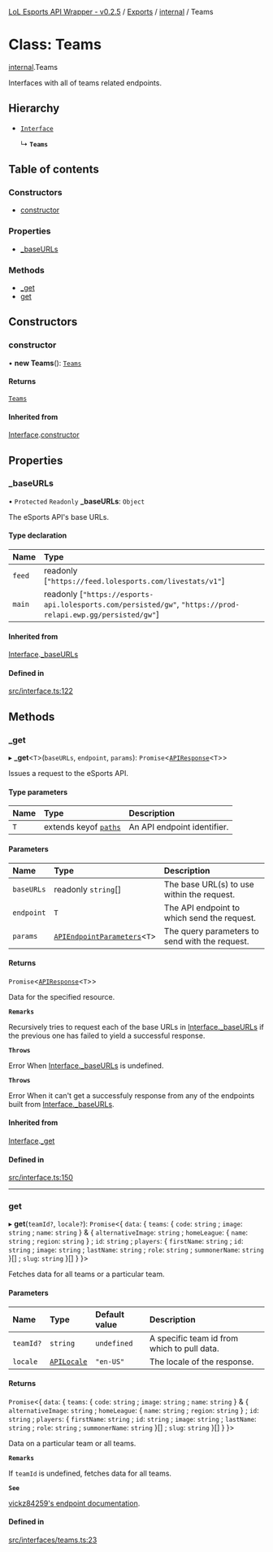 [LoL Esports API Wrapper - v0.2.5](../README.md) / [Exports](../modules.md) / [internal](../modules/internal.md) / Teams

# Class: Teams

[internal](../modules/internal.md).Teams

Interfaces with all of teams related endpoints.

## Hierarchy

- [`Interface`](internal.Interface.md)

  ↳ **`Teams`**

## Table of contents

### Constructors

- [constructor](internal.Teams.md#constructor)

### Properties

- [\_baseURLs](internal.Teams.md#_baseurls)

### Methods

- [\_get](internal.Teams.md#_get)
- [get](internal.Teams.md#get)

## Constructors

### constructor

• **new Teams**(): [`Teams`](internal.Teams.md)

#### Returns

[`Teams`](internal.Teams.md)

#### Inherited from

[Interface](internal.Interface.md).[constructor](internal.Interface.md#constructor)

## Properties

### \_baseURLs

• `Protected` `Readonly` **\_baseURLs**: `Object`

The eSports API's base URLs.

#### Type declaration

| Name   | Type                                                                                                            |
| :----- | :-------------------------------------------------------------------------------------------------------------- |
| `feed` | readonly [``"https://feed.lolesports.com/livestats/v1"``]                                                       |
| `main` | readonly [``"https://esports-api.lolesports.com/persisted/gw"``, ``"https://prod-relapi.ewp.gg/persisted/gw"``] |

#### Inherited from

[Interface](internal.Interface.md).[\_baseURLs](internal.Interface.md#_baseurls)

#### Defined in

[src/interface.ts:122](https://github.com/Viriatto/lol-esports-api/blob/3587307/src/interface.ts#L122)

## Methods

### \_get

▸ **\_get**\<`T`\>(`baseURLs`, `endpoint`, `params`): `Promise`\<[`APIResponse`](../modules/internal.md#apiresponse)\<`T`\>\>

Issues a request to the eSports API.

#### Type parameters

| Name | Type                                                     | Description                 |
| :--- | :------------------------------------------------------- | :-------------------------- |
| `T`  | extends keyof [`paths`](../interfaces/internal.paths.md) | An API endpoint identifier. |

#### Parameters

| Name       | Type                                                                           | Description                                    |
| :--------- | :----------------------------------------------------------------------------- | :--------------------------------------------- |
| `baseURLs` | readonly `string`[]                                                            | The base URL(s) to use within the request.     |
| `endpoint` | `T`                                                                            | The API endpoint to which send the request.    |
| `params`   | [`APIEndpointParameters`](../modules/internal.md#apiendpointparameters)\<`T`\> | The query parameters to send with the request. |

#### Returns

`Promise`\<[`APIResponse`](../modules/internal.md#apiresponse)\<`T`\>\>

Data for the specified resource.

**`Remarks`**

Recursively tries to request each of the base URLs in [Interface.\_baseURLs](internal.Leagues.md#_baseurls) if the previous one has failed to yield a successful response.

**`Throws`**

Error
When [Interface.\_baseURLs](internal.Leagues.md#_baseurls) is undefined.

**`Throws`**

Error
When it can't get a successfuly response from any of the endpoints built from [Interface.\_baseURLs](internal.Leagues.md#_baseurls).

#### Inherited from

[Interface](internal.Interface.md).[\_get](internal.Interface.md#_get)

#### Defined in

[src/interface.ts:150](https://github.com/Viriatto/lol-esports-api/blob/3587307/src/interface.ts#L150)

---

### get

▸ **get**(`teamId?`, `locale?`): `Promise`\<\{ `data`: \{ `teams`: \{ `code`: `string` ; `image`: `string` ; `name`: `string` } & \{ `alternativeImage`: `string` ; `homeLeague`: \{ `name`: `string` ; `region`: `string` } ; `id`: `string` ; `players`: \{ `firstName`: `string` ; `id`: `string` ; `image`: `string` ; `lastName`: `string` ; `role`: `string` ; `summonerName`: `string` }[] ; `slug`: `string` }[] } }\>

Fetches data for all teams or a particular team.

#### Parameters

| Name      | Type                                            | Default value | Description                                 |
| :-------- | :---------------------------------------------- | :------------ | :------------------------------------------ |
| `teamId?` | `string`                                        | `undefined`   | A specific team id from which to pull data. |
| `locale`  | [`APILocale`](../modules/internal.md#apilocale) | `"en-US"`     | The locale of the response.                 |

#### Returns

`Promise`\<\{ `data`: \{ `teams`: \{ `code`: `string` ; `image`: `string` ; `name`: `string` } & \{ `alternativeImage`: `string` ; `homeLeague`: \{ `name`: `string` ; `region`: `string` } ; `id`: `string` ; `players`: \{ `firstName`: `string` ; `id`: `string` ; `image`: `string` ; `lastName`: `string` ; `role`: `string` ; `summonerName`: `string` }[] ; `slug`: `string` }[] } }\>

Data on a particular team or all teams.

**`Remarks`**

If `teamId` is undefined, fetches data for all teams.

**`See`**

[vickz84259's endpoint documentation](https://vickz84259.github.io/lolesports-api-docs/#operation/getTeams).

#### Defined in

[src/interfaces/teams.ts:23](https://github.com/Viriatto/lol-esports-api/blob/3587307/src/interfaces/teams.ts#L23)
